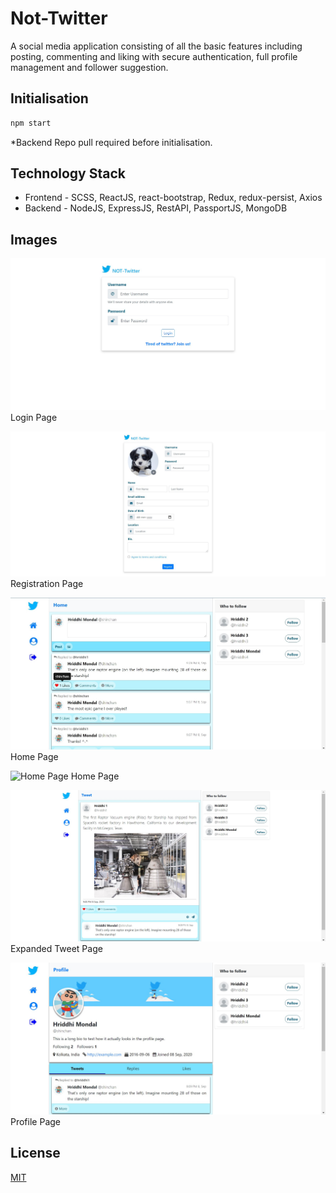 # Not-Twitter

A social media application consisting of all the basic features including posting, commenting and liking with secure authentication, full profile management and follower suggestion.

## Initialisation

```bash
npm start
```
*Backend Repo pull required before initialisation.

## Technology Stack

- Frontend - SCSS, ReactJS, react-bootstrap, Redux, redux-persist, Axios
- Backend - NodeJS, ExpressJS, RestAPI, PassportJS, MongoDB

## Images

![Login Page](/public/login_page.jpg)
Login Page

![Registration Page](/public/registration_page.jpg)
Registration Page

![Home Page](/public/home_page.jpg)
Home Page

![Home Page](/public/home_page_2.jpg)
Home Page

![Expanded Tweet Page](/public/expanded_tweet_view.jpg)
Expanded Tweet Page

![Profile Page](/public/profile_page.jpg)
Profile Page

## License
[MIT](https://choosealicense.com/licenses/mit/)